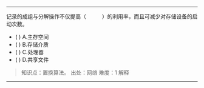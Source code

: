 ---
记录的成组与分解操作不仅提高（　　　）的利用率，而且可减少对存储设备的启动次数。
- ( ) A.主存空间 
- ( ) B.存储介质 
- ( ) C.处理器 
- ( ) D.共享文件

> 知识点：置换算法。
> 出处：网络
> 难度：1
> 解释

---